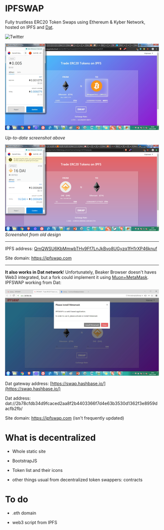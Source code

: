 # IPFSWAP

Fully trustless ERC20 Token Swaps using Ethereum &amp; Kyber Network, hosted on IPFS and [Dat](https://beakerbrowser.com/).

![Twitter](https://img.shields.io/twitter/follow/ipfswap?style=social)

![](images/screenshots/new.jpg)

*Up-to-date screenshot above*

![](images/screenshots/default.png)
*Screenshot from old design*

----

IPFS address: [QmQWSU6KbMmwbTHy9Ff7LnJkBvo8UGyzq1fH1rXP46knuf](https://ipfs.io/ipfs/QmQWSU6KbMmwbTHy9Ff7LnJkBvo8UGyzq1fH1rXP46knuf/)

Site domain: https://ipfswap.com

----

**It also works in Dat network**! Unfortunately, Beaker Browser doesn't haves Web3 integrated, but a fork could implement it using [Muon+MetaMask](https://github.com/SwapyNetwork/electron-metamask-boilerplate). IPFSWAP working from Dat:

![](images/screenshots/dat.jpg)

Dat gateway address: [https://swap.hashbase.io/](https://swap.hashbase.io/)

Dat address: dat://2b78cfdb34d9fcaced2aa8f2b4403366f7d4e63b3530d1362f3e8959dacfb2fb/

Site domain: https://ipfswap.com (isn't frequently updated)

# What is decentralized

* Whole static site

* BootstrapJS

* Token list and their icons

* other things usual from decentralized token swappers: contracts

# To do

* .eth domain

* web3 script from IPFS
